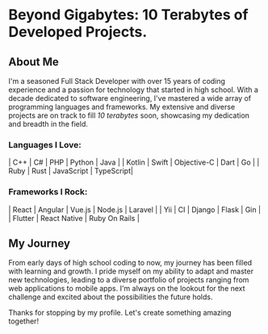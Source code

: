 # Beyond Gigabytes: 10 Terabytes of Developed Projects.

## About Me
I'm a seasoned Full Stack Developer with over 15 years of coding experience and a passion for technology that started in high school. With a decade dedicated to software engineering, I've mastered a wide array of programming languages and frameworks. My extensive and diverse projects are on track to fill *10 terabytes* soon, showcasing my dedication and breadth in the field.

### Languages I Love:

| C++       | C#        | PHP       | Python    | Java      |
| Kotlin    | Swift     | Objective-C | Dart     | Go        |
| Ruby      | Rust      | JavaScript | TypeScript|

### Frameworks I Rock:

| React     | Angular   | Vue.js    | Node.js   | Laravel   |
| Yii       | CI        | Django    | Flask     | Gin       |
| Flutter   | React Native | Ruby On Rails |


## My Journey
From early days of high school coding to now, my journey has been filled with learning and growth. I pride myself on my ability to adapt and master new technologies, leading to a diverse portfolio of projects ranging from web applications to mobile apps. I'm always on the lookout for the next challenge and excited about the possibilities the future holds.

Thanks for stopping by my profile. Let's create something amazing together!
